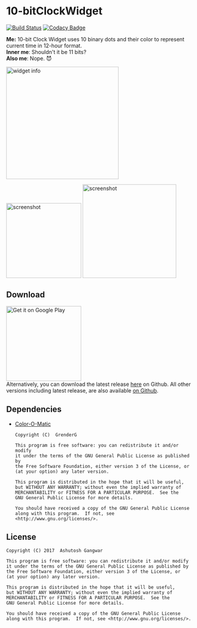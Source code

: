# 10-bitClockWidget
[![Build Status](https://travis-ci.org/ashutoshgngwr/10-bitClockWidget.svg?branch=master)](https://travis-ci.org/ashutoshgngwr/10-bitClockWidget)
[![Codacy Badge](https://api.codacy.com/project/badge/Grade/dce359a87af8413abb34f3620ef9c205)](https://www.codacy.com/app/ashutoshgngwr/10-bitClockWidget?utm_source=github.com&amp;utm_medium=referral&amp;utm_content=ashutoshgngwr/10-bitClockWidget&amp;utm_campaign=Badge_Grade)

**Me:** 10-bit Clock Widget uses 10 binary dots and their color to represent current time in
12-hour format.  
**Inner me**: Shouldn't it be 11 bits?  
**Also me**: Nope. :smiling_imp:  

<img src="https://raw.githubusercontent.com/ashutoshgngwr/10-bitClockWidget/master/docs/assets/widget_info.png" title="Widget Information" alt="widget info" width="300"/>

<img src="https://raw.githubusercontent.com/ashutoshgngwr/10-bitClockWidget/master/docs/assets/screenshot_1.png" title="Screenshot" alt="screenshot" width="200"/>  <img src="https://raw.githubusercontent.com/ashutoshgngwr/10-bitClockWidget/master/docs/assets/screenshot_2.png" title="Screenshot" alt="screenshot" width="250"/>

## Download
<a href="https://play.google.com/store/apps/details?id=com.github.ashutoshgngwr.tenbitclockwidget" target="_blank" title="Get it on Google Play"><img src="https://raw.githubusercontent.com/ashutoshgngwr/10-bitClockWidget/master/docs/assets/google_play_badge.png" alt="Get it on Google Play" width="200"/></a>  
Alternatively, you can download the latest release [here](https://github.com/ashutoshgngwr/10-bitClockWidget/releases/latest) on Github. All other versions including latest release, are also available [on Github](https://github.com/ashutoshgngwr/10-bitClockWidget/releases).

## Dependencies
- [Color-O-Matic](https://github.com/GrenderG/Color-O-Matic)

      Copyright (C)  GrenderG
      
      This program is free software: you can redistribute it and/or modify
      it under the terms of the GNU General Public License as published by
      the Free Software Foundation, either version 3 of the License, or
      (at your option) any later version.
      
      This program is distributed in the hope that it will be useful,
      but WITHOUT ANY WARRANTY; without even the implied warranty of
      MERCHANTABILITY or FITNESS FOR A PARTICULAR PURPOSE.  See the
      GNU General Public License for more details.
      
      You should have received a copy of the GNU General Public License
      along with this program.  If not, see <http://www.gnu.org/licenses/>.
    
## License
    Copyright (C) 2017  Ashutosh Gangwar

    This program is free software: you can redistribute it and/or modify
    it under the terms of the GNU General Public License as published by
    the Free Software Foundation, either version 3 of the License, or
    (at your option) any later version.

    This program is distributed in the hope that it will be useful,
    but WITHOUT ANY WARRANTY; without even the implied warranty of
    MERCHANTABILITY or FITNESS FOR A PARTICULAR PURPOSE.  See the
    GNU General Public License for more details.

    You should have received a copy of the GNU General Public License
    along with this program.  If not, see <http://www.gnu.org/licenses/>.

